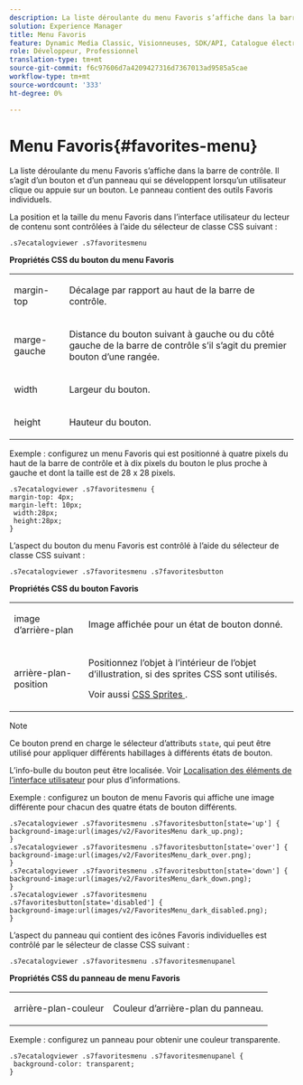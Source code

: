 ```yaml
---
description: La liste déroulante du menu Favoris s’affiche dans la barre de contrôle. Il s’agit d’un bouton et d’un panneau qui se développent lorsqu’un utilisateur clique ou appuie sur un bouton. Le panneau contient des outils Favoris individuels.
solution: Experience Manager
title: Menu Favoris
feature: Dynamic Media Classic, Visionneuses, SDK/API, Catalogue électronique
role: Développeur, Professionnel
translation-type: tm+mt
source-git-commit: f6c97606d7a4209427316d7367013ad9585a5cae
workflow-type: tm+mt
source-wordcount: '333'
ht-degree: 0%

---
```



# Menu Favoris{#favorites-menu}

La liste déroulante du menu Favoris s’affiche dans la barre de contrôle. Il s’agit d’un bouton et d’un panneau qui se développent lorsqu’un utilisateur clique ou appuie sur un bouton. Le panneau contient des outils Favoris individuels.

<!--<a id="section_061E550C1C1D4DB2BD663A898895B38C"></a>-->

La position et la taille du menu Favoris dans l’interface utilisateur du lecteur de contenu sont contrôlées à l’aide du sélecteur de classe CSS suivant :

```
.s7ecatalogviewer .s7favoritesmenu
```

**Propriétés CSS du bouton du menu Favoris**

<table id="table_C48C56E696304C9BAFEE71BA9EA9A174"> 
 <tbody> 
  <tr> 
   <td colname="col1"> <p> <span class="codeph"> margin-top  </span> </p> </td> 
   <td colname="col2"> <p> Décalage par rapport au haut de la barre de contrôle. </p> </td> 
  </tr> 
  <tr> 
   <td colname="col1"> <p> <span class="codeph"> marge-gauche  </span> </p> </td> 
   <td colname="col2"> <p> Distance du bouton suivant à gauche ou du côté gauche de la barre de contrôle s’il s’agit du premier bouton d’une rangée. </p> </td> 
  </tr> 
  <tr> 
   <td colname="col1"> <p> <span class="codeph"> width </span> </p> </td> 
   <td colname="col2"> <p>Largeur du bouton. </p> </td> 
  </tr> 
  <tr> 
   <td colname="col1"> <p> <span class="codeph"> height </span> </p> </td> 
   <td colname="col2"> <p>Hauteur du bouton. </p> </td> 
  </tr> 
 </tbody> 
</table>

Exemple : configurez un menu Favoris qui est positionné à quatre pixels du haut de la barre de contrôle et à dix pixels du bouton le plus proche à gauche et dont la taille est de 28 x 28 pixels.

```
.s7ecatalogviewer .s7favoritesmenu { 
margin-top: 4px; 
margin-left: 10px; 
 width:28px; 
 height:28px; 
}
```

L’aspect du bouton du menu Favoris est contrôlé à l’aide du sélecteur de classe CSS suivant :

```
.s7ecatalogviewer .s7favoritesmenu .s7favoritesbutton
```

**Propriétés CSS du bouton Favoris**

<table id="table_970D62A1413145E0A964FA9D9F108579"> 
 <tbody> 
  <tr> 
   <td colname="col1"> <p> <span class="codeph"> image d’arrière-plan  </span> </p> </td> 
   <td colname="col2"> <p> Image affichée pour un état de bouton donné. </p> </td> 
  </tr> 
  <tr> 
   <td colname="col1"> <p> <span class="codeph"> arrière-plan-position  </span> </p> </td> 
   <td colname="col2"> <p> Positionnez l’objet à l’intérieur de l’objet d’illustration, si des sprites CSS sont utilisés. </p> <p>Voir aussi <a href="../../../c-html5-s7-aem-asset-viewers/c-html5-20-ecatalog-viewer-about/c-html5-20-ecatalog-viewer-customizingviewer/c-html5-20-ecatalog-viewer-customizingviewer.md#section-9d570f95eb2443aca74c1b02f6e89aff" format="dita" scope="local"> CSS Sprites </a>. </p> </td> 
  </tr> 
 </tbody> 
</table>

>[!NOTE]
>
>Ce bouton prend en charge le sélecteur d’attributs `state`, qui peut être utilisé pour appliquer différents habillages à différents états de bouton.

L’info-bulle du bouton peut être localisée. Voir [Localisation des éléments de l’interface utilisateur](../../../c-html5-s7-aem-asset-viewers/c-html5-20-ecatalog-viewer-about/c-html5-20-ecatalog-viewer-localization.md#concept-cbfc39344c494eb7b9f6a272cff0cc74) pour plus d’informations.

Exemple : configurez un bouton de menu Favoris qui affiche une image différente pour chacun des quatre états de bouton différents.

```
.s7ecatalogviewer .s7favoritesmenu .s7favoritesbutton[state='up'] { 
background-image:url(images/v2/FavoritesMenu dark_up.png); 
} 
.s7ecatalogviewer .s7favoritesmenu .s7favoritesbutton[state='over'] { 
background-image:url(images/v2/FavoritesMenu_dark_over.png); 
} 
.s7ecatalogviewer .s7favoritesmenu .s7favoritesbutton[state='down'] { 
background-image:url(images/v2/FavoritesMenu_dark_down.png); 
} 
.s7ecatalogviewer .s7favoritesmenu .s7favoritesbutton[state='disabled'] { 
background-image:url(images/v2/FavoritesMenu_dark_disabled.png); 
}
```

L’aspect du panneau qui contient des icônes Favoris individuelles est contrôlé par le sélecteur de classe CSS suivant :

```
.s7ecatalogviewer .s7favoritesmenu .s7favoritesmenupanel
```

**Propriétés CSS du panneau de menu Favoris**

<table id="table_B57B44C561E94F86BB1B0EC1671F26DB"> 
 <tbody> 
  <tr> 
   <td colname="col1"> <p> <span class="codeph"> arrière-plan-couleur  </span> </p> </td> 
   <td colname="col2"> <p>Couleur d’arrière-plan du panneau. </p> </td> 
  </tr> 
 </tbody> 
</table>

Exemple : configurez un panneau pour obtenir une couleur transparente.

```
.s7ecatalogviewer .s7favoritesmenu .s7favoritesmenupanel { 
 background-color: transparent; 
}
```

